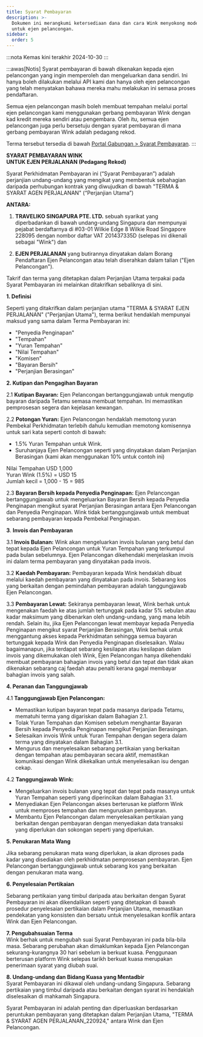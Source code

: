 ```yaml
---
title: Syarat Pembayaran
description: >-
  Dokumen ini merangkumi ketersediaan dana dan cara Wink menyokong model ejen
  untuk ejen pelancongan.
sidebar:
  order: 5
---
```

:::nota
Kemas kini terakhir 2024-10-30
:::

:::awas\[Notis]
Syarat pembayaran di bawah dikenakan kepada ejen pelancongan yang ingin memperoleh dan mengeluarkan dana sendiri.
Ini hanya boleh dilakukan melalui API kami dan hanya oleh ejen pelancongan yang telah menyatakan bahawa mereka mahu melakukan ini semasa proses pendaftaran.

Semua ejen pelancongan masih boleh membuat tempahan melalui portal ejen pelancongan kami menggunakan gerbang pembayaran Wink dengan kad kredit mereka sendiri atau pengembara. Oleh itu, semua ejen pelancongan juga perlu bersetuju dengan syarat pembayaran di mana gerbang pembayaran Wink adalah pedagang rekod.

Terma tersebut tersedia di bawah [Portal Gabungan > Syarat Pembayaran](/studio/payment-terms).
:::

**SYARAT PEMBAYARAN WINK**\
**UNTUK EJEN PERJALANAN (Pedagang Rekod)**

Syarat Perkhidmatan Pembayaran ini (“Syarat Pembayaran”) adalah perjanjian undang-undang yang mengikat yang membentuk sebahagian daripada perhubungan kontrak yang diwujudkan di bawah "TERMA & SYARAT AGEN PERJALANAN" (“Perjanjian Utama”)

**ANTARA:**

1. **TRAVELIKO SINGAPURA PTE. LTD.** sebuah syarikat yang diperbadankan di bawah undang-undang Singapura dan mempunyai pejabat berdaftarnya di #03-01 Wilkie Edge 8 Wilkie Road Singapore 228095 dengan nombor daftar VAT 201437335D (selepas ini dikenali sebagai "Wink") dan

2. **EJEN PERJALANAN** yang butirannya dinyatakan dalam Borang Pendaftaran Ejen Pelancongan atau telah diserahkan dalam talian ("Ejen Pelancongan").

Takrif dan terma yang ditetapkan dalam Perjanjian Utama terpakai pada Syarat Pembayaran ini melainkan ditakrifkan sebaliknya di sini.

**1. Definisi**

Seperti yang ditakrifkan dalam perjanjian utama "TERMA & SYARAT EJEN PERJALANAN" ("Perjanjian Utama"), terma berikut hendaklah mempunyai maksud yang sama dalam Terma Pembayaran ini:

* "Penyedia Penginapan"
* "Tempahan"
* "Yuran Tempahan"
* "Nilai Tempahan"
* "Komisen"
* "Bayaran Bersih"
* "Perjanjian Berasingan"

**2. Kutipan dan Pengagihan Bayaran**

2.1 **Kutipan Bayaran:** Ejen Pelancongan bertanggungjawab untuk mengutip bayaran daripada Tetamu semasa membuat tempahan. Ini memastikan pemprosesan segera dan kejelasan kewangan.

2.2 **Potongan Yuran:** Ejen Pelancongan hendaklah memotong yuran Pembekal Perkhidmatan terlebih dahulu kemudian memotong komisennya untuk sari kata seperti contoh di bawah:

* 1.5% Yuran Tempahan untuk Wink.
* Suruhanjaya Ejen Pelancongan seperti yang dinyatakan dalam Perjanjian Berasingan (kami akan menggunakan 10% untuk contoh ini)

Nilai Tempahan USD 1,000\
Yuran Wink (1.5%) = USD 15\
Jumlah kecil = 1,000 - 15 = 985

2.3 **Bayaran Bersih kepada Penyedia Penginapan:** Ejen Pelancongan bertanggungjawab untuk mengeluarkan Bayaran Bersih kepada Penyedia Penginapan mengikut syarat Perjanjian Berasingan antara Ejen Pelancongan dan Penyedia Penginapan. Wink tidak bertanggungjawab untuk membuat sebarang pembayaran kepada Pembekal Penginapan.

**3**. **Invois dan Pembayaran**

3.1 **Invois Bulanan:** Wink akan mengeluarkan invois bulanan yang betul dan tepat kepada Ejen Pelancongan untuk Yuran Tempahan yang terkumpul pada bulan sebelumnya. Ejen Pelancongan dikehendaki menjelaskan invois ini dalam terma pembayaran yang dinyatakan pada invois.

3.2 **Kaedah Pembayaran:** Pembayaran kepada Wink hendaklah dibuat melalui kaedah pembayaran yang dinyatakan pada invois. Sebarang kos yang berkaitan dengan pemindahan pembayaran adalah tanggungjawab Ejen Pelancongan.

3.3 **Pembayaran Lewat:** Sekiranya pembayaran lewat, Wink berhak untuk mengenakan faedah ke atas jumlah tertunggak pada kadar 5% sebulan atau kadar maksimum yang dibenarkan oleh undang-undang, yang mana lebih rendah. Selain itu, jika Ejen Pelancongan lewat membayar kepada Penyedia Penginapan mengikut syarat Perjanjian Berasingan, Wink berhak untuk menggantung akses kepada Perkhidmatan sehingga semua bayaran tertunggak kepada Wink dan Penyedia Penginapan diselesaikan. Walau bagaimanapun, jika terdapat sebarang kesilapan atau kesilapan dalam invois yang dikemukakan oleh Wink, Ejen Pelancongan hanya dikehendaki membuat pembayaran bahagian invois yang betul dan tepat dan tidak akan dikenakan sebarang caj faedah atau penalti kerana gagal membayar bahagian invois yang salah.

**4. Peranan dan Tanggungjawab**

4.1 **Tanggungjawab Ejen Pelancongan:**

* Memastikan kutipan bayaran tepat pada masanya daripada Tetamu, mematuhi terma yang digariskan dalam Bahagian 2.1.
* Tolak Yuran Tempahan dan Komisen sebelum menghantar Bayaran Bersih kepada Penyedia Penginapan mengikut Perjanjian Berasingan.
* Selesaikan invois Wink untuk Yuran Tempahan dengan segera dalam terma yang dinyatakan dalam Bahagian 3.1.
* Mengurus dan menyelesaikan sebarang pertikaian yang berkaitan dengan tempahan atau pembayaran secara aktif, memastikan komunikasi dengan Wink dikekalkan untuk menyelesaikan isu dengan cekap.

4.2 **Tanggungjawab Wink:**

* Mengeluarkan invois bulanan yang tepat dan tepat pada masanya untuk Yuran Tempahan seperti yang diperincikan dalam Bahagian 3.1.
* Menyediakan Ejen Pelancongan akses berterusan ke platform Wink untuk memproses tempahan dan menguruskan pembayaran.
* Membantu Ejen Pelancongan dalam menyelesaikan pertikaian yang berkaitan dengan pembayaran dengan menyediakan data transaksi yang diperlukan dan sokongan seperti yang diperlukan.

**5. Penukaran Mata Wang**

Jika sebarang penukaran mata wang diperlukan, ia akan diproses pada kadar yang disediakan oleh perkhidmatan pemprosesan pembayaran. Ejen Pelancongan bertanggungjawab untuk sebarang kos yang berkaitan dengan penukaran mata wang.

**6. Penyelesaian Pertikaian**

Sebarang pertikaian yang timbul daripada atau berkaitan dengan Syarat Pembayaran ini akan dikendalikan seperti yang ditetapkan di bawah prosedur penyelesaian pertikaian dalam Perjanjian Utama, memastikan pendekatan yang konsisten dan bersatu untuk menyelesaikan konflik antara Wink dan Ejen Pelancongan.

**7. Pengubahsuaian Terma**\
Wink berhak untuk mengubah suai Syarat Pembayaran ini pada bila-bila masa. Sebarang perubahan akan dimaklumkan kepada Ejen Pelancongan sekurang-kurangnya 30 hari sebelum ia berkuat kuasa. Penggunaan berterusan platform Wink selepas tarikh berkuat kuasa merupakan penerimaan syarat yang diubah suai.

**8. Undang-undang dan Bidang Kuasa yang Mentadbir**\
Syarat Pembayaran ini dikawal oleh undang-undang Singapura. Sebarang pertikaian yang timbul daripada atau berkaitan dengan syarat ini hendaklah diselesaikan di mahkamah Singapura.

Syarat Pembayaran ini adalah penting dan diperluaskan berdasarkan peruntukan pembayaran yang ditetapkan dalam Perjanjian Utama, "TERMA & SYARAT AGEN PERJALANAN\_220924," antara Wink dan Ejen Pelancongan.

